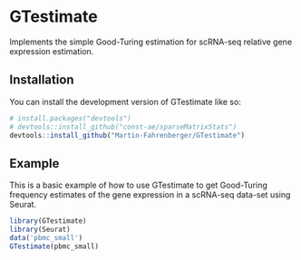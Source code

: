 
# GTestimate

<!-- badges: start -->
<!-- badges: end -->

Implements the simple Good-Turing estimation for scRNA-seq relative gene expression estimation.

## Installation

You can install the development version of GTestimate like so:

``` r
# install.packages("devtools")
# devtools::install_github("const-ae/sparseMatrixStats")
devtools::install_github("Martin-Fahrenberger/GTestimate")
```

## Example

This is a basic example of how to use GTestimate to get Good-Turing frequency estimates of the gene expression in a scRNA-seq data-set using Seurat.

``` r
library(GTestimate)
library(Seurat)
data('pbmc_small')
GTestimate(pbmc_small)
```

